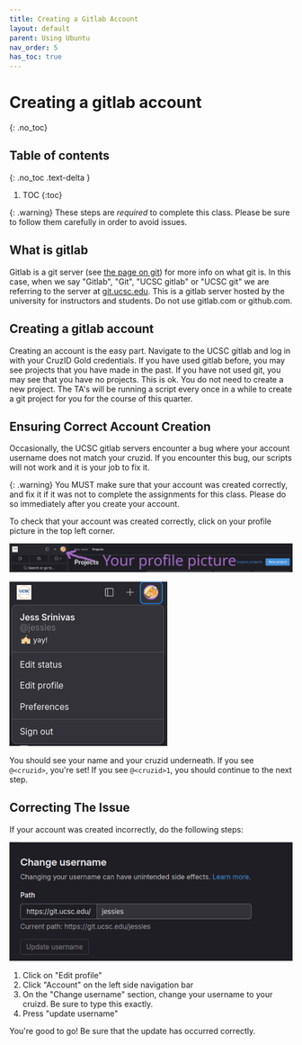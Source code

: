 ```yaml
---
title: Creating a Gitlab Account
layout: default
parent: Using Ubuntu
nav_order: 5
has_toc: true
---
```


# Creating a gitlab account
{: .no_toc}

## Table of contents
{: .no_toc .text-delta }

1. TOC
{:toc}

{: .warning}
These steps are *required* to complete this class. Please be sure to follow them carefully in order to avoid issues.

## What is gitlab

Gitlab is a git server (see [the page on git](git_setup)) for more info on what git is. In this case, when we say "Gitlab", "Git", "UCSC gitlab" or "UCSC git" we are referring to the server at [git.ucsc.edu](https://git.ucsc.edu). This is a gitlab server hosted by the university for instructors and students. Do not use gitlab.com or github.com.

## Creating a gitlab account

Creating an account is the easy part. Navigate to the UCSC gitlab and log in with your CruzID Gold credentials. If you have used gitlab before, you may see projects that you have made in the past. If you have not used git, you may see that you have no projects. This is ok. You do not need to create a new project. The TA's will be running a script every once in a while to create a git project for you for the course of this quarter. 

## Ensuring Correct Account Creation

Occasionally, the UCSC gitlab servers encounter a bug where your account username does not match your cruzid. If you encounter this bug, our scripts will not work and it is your job to fix it. 

{: .warning}
You MUST make sure that your account was created correctly, and fix it if it was not to complete the assignments for this class. Please do so immediately after you create your account. 

To check that your account was created correctly, click on your profile picture in the top left corner. 

<img src="assets/pfp.JPG" alt="The location of your profile picture"/>

![Where your username is included](assets/profile.png)

You should see your name and your cruzid underneath. If you see `@<cruzid>`, you're set! If you see `@<cruzid>1`, you should continue to the next step. 

## Correcting The Issue

If your account was created incorrectly, do the following steps:

![changing your account name](assets/name.png)

1. Click on "Edit profile"
2. Click "Account" on the left side navigation bar
3. On the "Change username" section, change your username to your cruizd. Be sure to type this exactly. 
4. Press "update username"

You're good to go! Be sure that the update has occurred correctly. 

